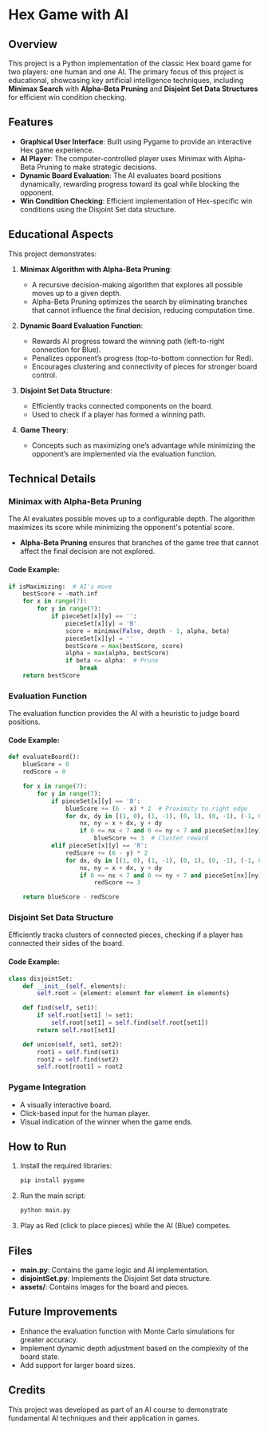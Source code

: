 # Hex Game with AI

## Overview
This project is a Python implementation of the classic Hex board game for two players: one human and one AI. The primary focus of this project is educational, showcasing key artificial intelligence techniques, including **Minimax Search** with **Alpha-Beta Pruning** and **Disjoint Set Data Structures** for efficient win condition checking.

## Features
- **Graphical User Interface**: Built using Pygame to provide an interactive Hex game experience.
- **AI Player**: The computer-controlled player uses Minimax with Alpha-Beta Pruning to make strategic decisions.
- **Dynamic Board Evaluation**: The AI evaluates board positions dynamically, rewarding progress toward its goal while blocking the opponent.
- **Win Condition Checking**: Efficient implementation of Hex-specific win conditions using the Disjoint Set data structure.

## Educational Aspects
This project demonstrates:
1. **Minimax Algorithm with Alpha-Beta Pruning**:
   - A recursive decision-making algorithm that explores all possible moves up to a given depth.
   - Alpha-Beta Pruning optimizes the search by eliminating branches that cannot influence the final decision, reducing computation time.

2. **Dynamic Board Evaluation Function**:
   - Rewards AI progress toward the winning path (left-to-right connection for Blue).
   - Penalizes opponent’s progress (top-to-bottom connection for Red).
   - Encourages clustering and connectivity of pieces for stronger board control.

3. **Disjoint Set Data Structure**:
   - Efficiently tracks connected components on the board.
   - Used to check if a player has formed a winning path.

4. **Game Theory**:
   - Concepts such as maximizing one’s advantage while minimizing the opponent’s are implemented via the evaluation function.

## Technical Details
### Minimax with Alpha-Beta Pruning
The AI evaluates possible moves up to a configurable depth. The algorithm maximizes its score while minimizing the opponent's potential score.

- **Alpha-Beta Pruning** ensures that branches of the game tree that cannot affect the final decision are not explored.

#### Code Example:
```python
if isMaximizing:  # AI's move
    bestScore = -math.inf
    for x in range(7):
        for y in range(7):
            if pieceSet[x][y] == '':
                pieceSet[x][y] = 'B'
                score = minimax(False, depth - 1, alpha, beta)
                pieceSet[x][y] = ''
                bestScore = max(bestScore, score)
                alpha = max(alpha, bestScore)
                if beta <= alpha:  # Prune
                    break
    return bestScore
```

### Evaluation Function
The evaluation function provides the AI with a heuristic to judge board positions.

#### Code Example:
```python
def evaluateBoard():
    blueScore = 0
    redScore = 0

    for x in range(7):
        for y in range(7):
            if pieceSet[x][y] == 'B':
                blueScore += (6 - x) * 2  # Proximity to right edge
                for dx, dy in [(1, 0), (1, -1), (0, 1), (0, -1), (-1, 0), (-1, 1)]:
                    nx, ny = x + dx, y + dy
                    if 0 <= nx < 7 and 0 <= ny < 7 and pieceSet[nx][ny] == 'B':
                        blueScore += 3  # Cluster reward
            elif pieceSet[x][y] == 'R':
                redScore += (6 - y) * 2
                for dx, dy in [(1, 0), (1, -1), (0, 1), (0, -1), (-1, 0), (-1, 1)]:
                    nx, ny = x + dx, y + dy
                    if 0 <= nx < 7 and 0 <= ny < 7 and pieceSet[nx][ny] == 'R':
                        redScore += 3

    return blueScore - redScore
```

### Disjoint Set Data Structure
Efficiently tracks clusters of connected pieces, checking if a player has connected their sides of the board.

#### Code Example:
```python
class disjointSet:
    def __init__(self, elements):
        self.root = {element: element for element in elements}

    def find(self, set1):
        if self.root[set1] != set1:
            self.root[set1] = self.find(self.root[set1])
        return self.root[set1]

    def union(self, set1, set2):
        root1 = self.find(set1)
        root2 = self.find(set2)
        self.root[root1] = root2
```

### Pygame Integration
- A visually interactive board.
- Click-based input for the human player.
- Visual indication of the winner when the game ends.

## How to Run
1. Install the required libraries:
   ```bash
   pip install pygame
   ```

2. Run the main script:
   ```bash
   python main.py
   ```

3. Play as Red (click to place pieces) while the AI (Blue) competes.

## Files
- **main.py**: Contains the game logic and AI implementation.
- **disjointSet.py**: Implements the Disjoint Set data structure.
- **assets/**: Contains images for the board and pieces.

## Future Improvements
- Enhance the evaluation function with Monte Carlo simulations for greater accuracy.
- Implement dynamic depth adjustment based on the complexity of the board state.
- Add support for larger board sizes.

## Credits
This project was developed as part of an AI course to demonstrate fundamental AI techniques and their application in games.
